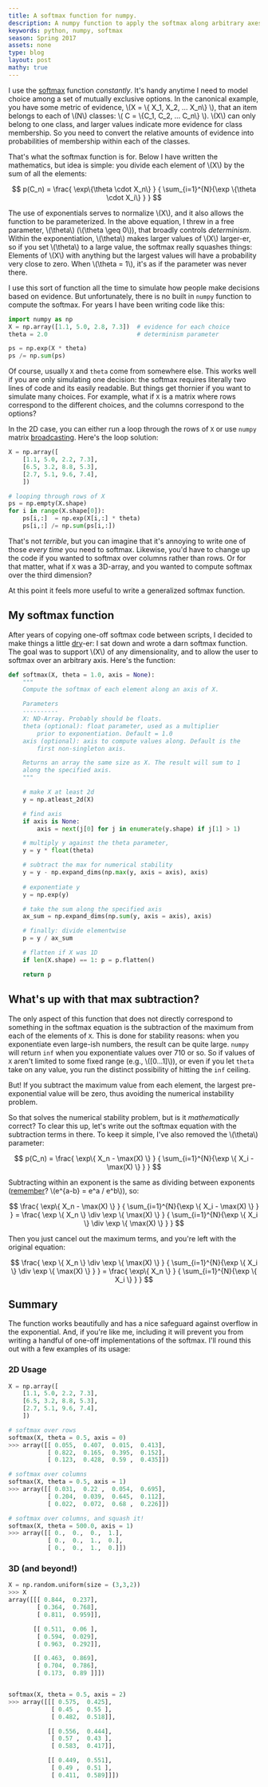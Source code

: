 ```yaml
---
title: A softmax function for numpy.
description: A numpy function to apply the softmax along arbitrary axes.
keywords: python, numpy, softmax
season: Spring 2017
assets: none
type: blog
layout: post
mathy: true
---
```


I use the [softmax](https://en.wikipedia.org/wiki/Softmax_function) function _constantly_. It's handy anytime I need to model choice among a set of mutually exclusive options. In the canonical example, you have some metric of evidence, \\(X = \\{ X_1, X_2, ... X_n\\} \\), that an item belongs to each of \\(N\\) classes: \\( C = \\{C_1, C_2, ... C_n\\} \\). \\(X\\) can only belong to one class, and larger values indicate more evidence for class membership. So you need to convert the relative amounts of evidence into probabilities of membership within each of the classes.

That's what the softmax function is for. Below I have written the mathematics, but idea is simple: you divide each element of \\(X\\) by the sum of all the elements:

$$
p(C_n) = 
\frac{ \exp\{\theta \cdot X_n\} }
{ \sum_{i=1}^{N}{\exp \{\theta \cdot X_i\} } }
$$

The use of exponentials serves to normalize \\(X\\), and it also allows the function to be parameterized. In the above equation, I threw in a free parameter, \\(\theta\\) (\\(\theta \geq 0\\)), that broadly controls _determinism_. Within the exponentiation, \\(\theta\\) makes larger values of  \\(X\\) larger-er, so if you set \\(\theta\\) to a large value, the softmax really squashes things: Elements of \\(X\\) with anything but the largest values will have a probability very close to zero. When \\(\theta = 1\\), it's as if the parameter was never there.

I use this sort of function all the time to simulate how people make decisions based on evidence. But unfortunately, there is no built in `numpy` function to compute the softmax. For years I have been writing code like this:

```python
import numpy as np
X = np.array([1.1, 5.0, 2.8, 7.3])  # evidence for each choice
theta = 2.0                         # determinism parameter

ps = np.exp(X * theta)
ps /= np.sum(ps)
```

Of course, usually `X` and `theta` come from somewhere else. This works well if you are only simulating one decision: the softmax requires literally two lines of code and its easily readable. But things get thornier if you want to simulate many choices. For example, what if `X` is a matrix where rows correspond to the different choices, and the columns correspond to the options? 

In the 2D case, you can either run a loop through the rows of `X` or use `numpy` matrix [broadcasting](https://docs.scipy.org/doc/numpy/user/basics.broadcasting.html). Here's the loop solution:

```python
X = np.array([
    [1.1, 5.0, 2.2, 7.3],
    [6.5, 3.2, 8.8, 5.3],
    [2.7, 5.1, 9.6, 7.4],
    ])  

# looping through rows of X
ps = np.empty(X.shape)
for i in range(X.shape[0]):
    ps[i,:]  = np.exp(X[i,:] * theta)
    ps[i,:] /= np.sum(ps[i,:])
```

That's not _terrible_, but you can imagine that it's annoying to write one of those _every time_ you need to softmax. Likewise, you'd have to change up the code if you wanted to softmax over columns rather than rows. Or for that matter, what if `X` was a 3D-array, and you wanted to compute softmax over the third dimension? 

At this point it feels more useful to write a generalized softmax function.

## My softmax function

After years of copying one-off softmax code between scripts, I decided to make things a little [dry](https://en.wikipedia.org/wiki/Don't_repeat_yourself)-er: I sat down and wrote a darn softmax function. The goal was to support \\(X\\) of any dimensionality, and to allow the user to softmax over an arbitrary axis. Here's the function:

```python
def softmax(X, theta = 1.0, axis = None):
    """
    Compute the softmax of each element along an axis of X.

    Parameters
    ----------
    X: ND-Array. Probably should be floats. 
    theta (optional): float parameter, used as a multiplier
        prior to exponentiation. Default = 1.0
    axis (optional): axis to compute values along. Default is the 
        first non-singleton axis.

    Returns an array the same size as X. The result will sum to 1
    along the specified axis.
    """

    # make X at least 2d
    y = np.atleast_2d(X)

    # find axis
    if axis is None:
        axis = next(j[0] for j in enumerate(y.shape) if j[1] > 1)

    # multiply y against the theta parameter, 
    y = y * float(theta)

    # subtract the max for numerical stability
    y = y - np.expand_dims(np.max(y, axis = axis), axis)
    
    # exponentiate y
    y = np.exp(y)

    # take the sum along the specified axis
    ax_sum = np.expand_dims(np.sum(y, axis = axis), axis)

    # finally: divide elementwise
    p = y / ax_sum

    # flatten if X was 1D
    if len(X.shape) == 1: p = p.flatten()

    return p
```


## What's up with that max subtraction?

The only aspect of this function that does not directly correspond to something in the softmax equation is the subtraction of the maximum from each of the elements of `X`. This is done for stability reasons: when you exponentiate even large-ish numbers, the result can be quite large. `numpy` will return `inf` when you exponentiate values over 710 or so. So if values of `X` aren't limited to some fixed range (e.g., \\([0...1]\\)), or even if you let `theta` take on any value, you run the distinct possibility of hitting the `inf` ceiling.

But! If you subtract the maximum value from each element, the largest pre-exponential value will be zero, thus avoiding the numerical instability problem.

So that solves the numerical stability problem, but is it _mathematically_ correct? To clear this up, let's write out the softmax equation with the subtraction terms in there. To keep it simple, I've also removed the \\(\theta\\) parameter:

$$
p(C_n) = 
\frac{ \exp\{ X_n - \max(X) \} }
{ \sum_{i=1}^{N}{\exp \{ X_i - \max(X) \} } }
$$

Subtracting within an exponent is the same as dividing between exponents ([remember](http://www.rapidtables.com/math/number/exponent.htm)? \\(e^{a-b} = e^a / e^b\\)), so:

$$
\frac{ \exp\{ X_n - \max(X) \}  }
{ \sum_{i=1}^{N}{\exp \{ X_i - \max(X) \} } }
= \frac{ \exp \{ X_n  \} \div \exp \{ \max(X) \} }
{ \sum_{i=1}^{N}{\exp \{ X_i \} \div \exp \{ \max(X) \} } }
$$

Then you just cancel out the maximum terms, and you're left with the original equation:

$$
\frac{ \exp \{ X_n  \} \div \exp \{ \max(X) \} }
{ \sum_{i=1}^{N}{\exp \{ X_i \} \div \exp \{ \max(X) \} } } = 
\frac{ \exp\{ X_n \} }
{ \sum_{i=1}^{N}{\exp \{ X_i \} } }
$$

## Summary

The function works beautifully and has a nice safeguard against overflow in the exponential. And, if you're like me, including it will prevent you from writing a handful of one-off implementations of the softmax. I'll round this out with a few examples of its usage:


### 2D Usage
```python
X = np.array([
    [1.1, 5.0, 2.2, 7.3],
    [6.5, 3.2, 8.8, 5.3],
    [2.7, 5.1, 9.6, 7.4],
    ]) 

# softmax over rows
softmax(X, theta = 0.5, axis = 0)
>>> array([[ 0.055,  0.407,  0.015,  0.413],
           [ 0.822,  0.165,  0.395,  0.152],
           [ 0.123,  0.428,  0.59 ,  0.435]])

# softmax over columns
softmax(X, theta = 0.5, axis = 1)
>>> array([[ 0.031,  0.22 ,  0.054,  0.695],
           [ 0.204,  0.039,  0.645,  0.112],
           [ 0.022,  0.072,  0.68 ,  0.226]])

# softmax over columns, and squash it!
softmax(X, theta = 500.0, axis = 1)
>>> array([[ 0.,  0.,  0.,  1.],
           [ 0.,  0.,  1.,  0.],
           [ 0.,  0.,  1.,  0.]])
```

### 3D (and beyond!)

```python
X = np.random.uniform(size = (3,3,2))
>>> X
array([[[ 0.844,  0.237],
        [ 0.364,  0.768],
        [ 0.811,  0.959]],

       [[ 0.511,  0.06 ],
        [ 0.594,  0.029],
        [ 0.963,  0.292]],

       [[ 0.463,  0.869],
        [ 0.704,  0.786],
        [ 0.173,  0.89 ]]])


softmax(X, theta = 0.5, axis = 2)
>>> array([[[ 0.575,  0.425],
            [ 0.45 ,  0.55 ],
            [ 0.482,  0.518]],

           [[ 0.556,  0.444],
            [ 0.57 ,  0.43 ],
            [ 0.583,  0.417]],

           [[ 0.449,  0.551],
            [ 0.49 ,  0.51 ],
            [ 0.411,  0.589]]])
```
